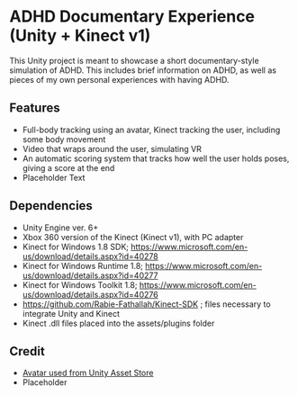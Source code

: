# ADHD Documentary Experience (Unity + Kinect v1)

This Unity project is meant to showcase a short documentary-style simulation of ADHD. This includes brief information on ADHD, as well as pieces of my own personal experiences with having ADHD.


## Features
- Full-body tracking using an avatar, Kinect tracking the user, including some body movement
- Video that wraps around the user, simulating VR
- An automatic scoring system that tracks how well the user holds poses, giving a score at the end
- Placeholder Text

## Dependencies

- Unity Engine ver. 6+
- Xbox 360 version of the Kinect (Kinect v1), with PC adapter
- Kinect for Windows 1.8 SDK; https://www.microsoft.com/en-us/download/details.aspx?id=40278
- Kinect for Windows Runtime 1.8; https://www.microsoft.com/en-us/download/details.aspx?id=40277
- Kinect for Windows Toolkit 1.8; https://www.microsoft.com/en-us/download/details.aspx?id=40276
- https://github.com/Rabie-Fathallah/Kinect-SDK ; files necessary to integrate Unity and Kinect
- Kinect .dll files placed into the assets/plugins folder

## Credit

- [Avatar used from Unity Asset Store](https://assetstore.unity.com/packages/3d/characters/humanoids/humans/human-character-dummy-178395)
- Placeholder
